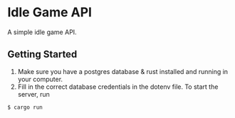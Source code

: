 # Idle Game API

A simple idle game API.

## Getting Started

1. Make sure you have a postgres database & rust installed and running in your computer.
2. Fill in the correct database credentials in the dotenv file.
   To start the server, run

```sh
$ cargo run
```
